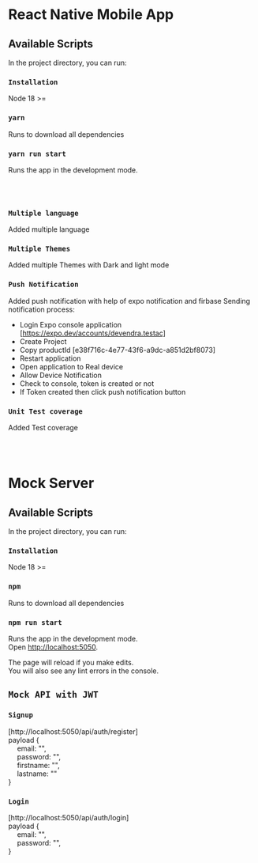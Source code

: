 # React Native Mobile App

## Available Scripts

In the project directory, you can run:

### `Installation`
Node 18 >=


### `yarn`
Runs to download all dependencies

### `yarn run start`

Runs the app in the development mode.

<br />
<br />

### `Multiple language`
Added multiple language

### `Multiple Themes`
Added multiple Themes with Dark and light mode


### `Push Notification`
Added push notification with help of expo notification and firbase
Sending notification process:
- Login Expo console application [https://expo.dev/accounts/devendra.testac]
- Create Project
- Copy productId [e38f716c-4e77-43f6-a9dc-a851d2bf8073]
- Restart application
- Open application to Real device
- Allow Device Notification
- Check to console, token is created or not
- If Token created then click push notification button

### `Unit Test coverage`
Added Test coverage


<br />
<br />

# Mock Server

## Available Scripts

In the project directory, you can run:

### `Installation`
Node 18 >=


### `npm`
Runs to download all dependencies

### `npm run start`

Runs the app in the development mode.\
Open [http://localhost:5050](http://localhost:5050).

The page will reload if you make edits.\
You will also see any lint errors in the console.

## `Mock API with JWT`

### `Signup`
[http://localhost:5050/api/auth/register] \
payload { \
&emsp; email: "", \
&emsp; password: "", \
&emsp; firstname: "", \
&emsp; lastname: "" \
}

### `Login`
[http://localhost:5050/api/auth/login] \
payload { \
&emsp; email: "", \
&emsp; password: "", \
}
